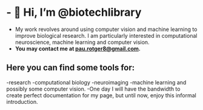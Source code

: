 # - 👋 Hi, I’m @biotechlibrary

- My work revolves around using computer vision and machine learning to improve biological research. I am particularly interested in computational neuroscience, machine learning and computer vision. 
- **You may contact me at pau.rotger8@gmail.com.**

## Here you can find some tools for:

-research 
-computational biology
-neuroimaging 
-machine learning and possibly some computer vision. 
-One day I will have the bandwidth to create perfect documentation for my page, but until now, enjoy this informal introduction. 
<!---
biotechlibrary/biotechlibrary is a ✨ special ✨ repository because its `README.md` (this file) appears on your GitHub profile.
You can click the Preview link to take a look at your changes.
--->
